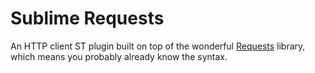 # Sublime Requests
An HTTP client ST plugin built on top of the wonderful [Requests](http://docs.python-requests.org/en/master/) library, which means you probably already know the syntax.
